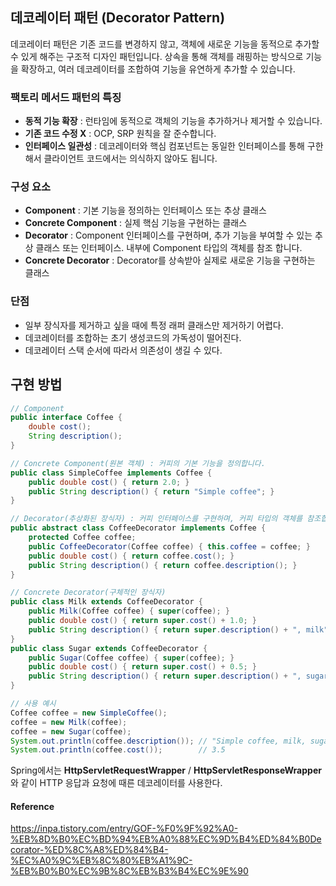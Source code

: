 ## 데코레이터 패턴 (Decorator Pattern)

데코레이터 패턴은 기존 코드를 변경하지 않고, 객체에 새로운 기능을 동적으로 추가할 수 있게 해주는 구조적 디자인 패턴입니다.
상속을 통해 객체를 래핑하는 방식으로 기능을 확장하고, 여러 데코레이터를 조합하여 기능을 유연하게 추가할 수 있습니다.

### 팩토리 메서드 패턴의 특징

- **동적 기능 확장** : 런타임에 동적으로 객체의 기능을 추가하거나 제거할 수 있습니다. 
- **기존 코드 수정 X** : OCP, SRP 원칙을 잘 준수합니다. 
- **인터페이스 일관성** : 데코레이터와 핵심 컴포넌트는 동일한 인터페이스를 통해 구한해서 클라이언트 코드에서는 의식하지 않아도 됩니다.

### 구성 요소

- **Component** : 기본 기능을 정의하는 인터페이스 또는 추상 클래스
- **Concrete Component** : 실제 핵심 기능을 구현하는 클래스
- **Decorator** : Component 인터페이스를 구현하며, 추가 기능을 부여할 수 있는 추상 클래스 또는 인터페이스. 내부에 Component 타입의 객체를 참조 합니다.
- **Concrete Decorator** : Decorator를 상속받아 실제로 새로운 기능을 구현하는 클래스

### 단점

- 일부 장식자를 제거하고 싶을 때에 특정 래퍼 클래스만 제거하기 어렵다.
- 데코레이터를 조합하는 초기 생성코드의 가독성이 떨어진다.
- 데코레이터 스택 순서에 따라서 의존성이 생길 수 있다.

## 구현 방법

```java
// Component
public interface Coffee {
    double cost();
    String description();
}

// Concrete Component(원본 객체) : 커피의 기본 기능을 정의합니다.
public class SimpleCoffee implements Coffee {
    public double cost() { return 2.0; }
    public String description() { return "Simple coffee"; }
}

// Decorator(추상화된 장식자) : 커피 인터페이스를 구현하며, 커피 타입의 객체를 참조합니다.
public abstract class CoffeeDecorator implements Coffee {
    protected Coffee coffee;
    public CoffeeDecorator(Coffee coffee) { this.coffee = coffee; }
    public double cost() { return coffee.cost(); }
    public String description() { return coffee.description(); }
}

// Concrete Decorator(구체적인 장식자)
public class Milk extends CoffeeDecorator {
    public Milk(Coffee coffee) { super(coffee); }
    public double cost() { return super.cost() + 1.0; }
    public String description() { return super.description() + ", milk"; }
}
public class Sugar extends CoffeeDecorator {
    public Sugar(Coffee coffee) { super(coffee); }
    public double cost() { return super.cost() + 0.5; }
    public String description() { return super.description() + ", sugar"; }
}

// 사용 예시
Coffee coffee = new SimpleCoffee();
coffee = new Milk(coffee);
coffee = new Sugar(coffee);
System.out.println(coffee.description()); // "Simple coffee, milk, sugar"
System.out.println(coffee.cost());        // 3.5
```

Spring에서는 **HttpServletRequestWrapper** / **HttpServletResponseWrapper**와 같이 HTTP 응답과 요청에 때른 데코레이터를 사용한다.

#### Reference

https://inpa.tistory.com/entry/GOF-%F0%9F%92%A0-%EB%8D%B0%EC%BD%94%EB%A0%88%EC%9D%B4%ED%84%B0Decorator-%ED%8C%A8%ED%84%B4-%EC%A0%9C%EB%8C%80%EB%A1%9C-%EB%B0%B0%EC%9B%8C%EB%B3%B4%EC%9E%90